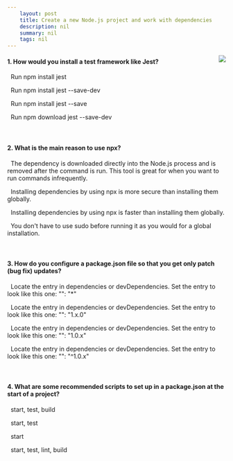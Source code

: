 ```yaml
---
    layout: post
    title: Create a new Node.js project and work with dependencies 
    description: nil
    summary: nil
    tags: nil
---
```



 <a target="_blank" href="https://docs.microsoft.com/en-us/learn/modules/create-nodejs-project-dependencies/8-knowledge-check/"><i class="fas fa-external-link-alt"></i> </a>
 <img align="right" src="https://docs.microsoft.com/en-us/learn/achievements/create-nodejs-project-dependencies.svg">
####  1. How would you install a test framework like Jest?


<i class='far fa-square'></i> &nbsp;&nbsp;Run npm install jest

<i class='fas fa-check-square' style='color: Dodgerblue;'></i> &nbsp;&nbsp;Run npm install jest --save-dev

<i class='far fa-square'></i> &nbsp;&nbsp;Run npm install jest --save

<i class='far fa-square'></i> &nbsp;&nbsp;Run npm download jest --save-dev
<br />
<br />
<br />

####  2. What is the main reason to use npx?


<i class='fas fa-check-square' style='color: Dodgerblue;'></i> &nbsp;&nbsp;The dependency is downloaded directly into the Node.js process and is removed after the command is run. This tool is great for when you want to run commands infrequently.

<i class='far fa-square'></i> &nbsp;&nbsp;Installing dependencies by using npx is more secure than installing them globally.

<i class='far fa-square'></i> &nbsp;&nbsp;Installing dependencies by using npx is faster than installing them globally.

<i class='far fa-square'></i> &nbsp;&nbsp;You don't have to use sudo before running it as you would for a global installation.
<br />
<br />
<br />

####  3. How do you configure a package.json file so that you get only patch (bug fix) updates?


<i class='far fa-square'></i> &nbsp;&nbsp;Locate the entry in dependencies or devDependencies. Set the entry to look like this one: "<library>": "*"

<i class='far fa-square'></i> &nbsp;&nbsp;Locate the entry in dependencies or devDependencies. Set the entry to look like this one: "<library>": "1.x.0"

<i class='fas fa-check-square' style='color: Dodgerblue;'></i> &nbsp;&nbsp;Locate the entry in dependencies or devDependencies. Set the entry to look like this one: "<library>": "1.0.x"

<i class='far fa-square'></i> &nbsp;&nbsp;Locate the entry in dependencies or devDependencies. Set the entry to look like this one: "<library>": "^1.0.x"
<br />
<br />
<br />

####  4. What are some recommended scripts to set up in a package.json at the start of a project?


<i class='far fa-square'></i> &nbsp;&nbsp;start, test, build

<i class='far fa-square'></i> &nbsp;&nbsp;start, test

<i class='far fa-square'></i> &nbsp;&nbsp;start

<i class='fas fa-check-square' style='color: Dodgerblue;'></i> &nbsp;&nbsp;start, test, lint, build
<br />
<br />
<br />
